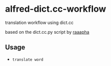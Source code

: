 alfred-dict.cc-workflow
=======================

translation workflow using dict.cc

based on the dict.cc.py script by [raaapha](https://github.com/raaapha/dict.cc.py)

Usage
-----

* `translate word`
